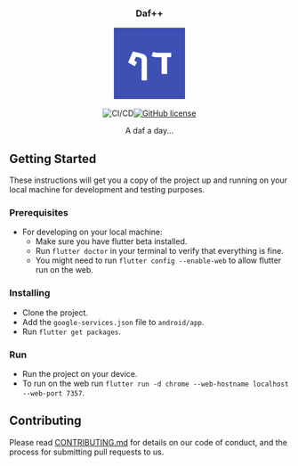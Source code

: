 <div align="center">

<h3>Daf++</h3>

![Daf++](/assets/icon/logo.png)

![CI/CD](https://github.com/capslock-bmdc/daf_plus_plus/workflows/CI/CD/badge.svg)[![GitHub license](https://img.shields.io/github/license/capslock-bmdc/daf_plus_plus)](https://github.com/capslock-bmdc/daf_plus_plus/blob/develop/LICENSE)

A daf a day...

</div>

## Getting Started

These instructions will get you a copy of the project up and running on your local machine for development and testing purposes.

### Prerequisites

* For developing on your local machine:
  * Make sure you have flutter beta installed.
  * Run `flutter doctor` in your terminal to verify that everything is fine.
  * You might need to run `flutter config --enable-web` to allow flutter run on the web.
<!-- * Using the `Dockerfile`:
  * If you are familiar with docker, I suggest to checkout dockers documentation on how to install and get started.
  *  -->

### Installing

* Clone the project.
* Add the `google-services.json` file to `android/app`.
* Run `flutter get packages`.

### Run

* Run the project on your device.
* To run on the web run `flutter run -d chrome --web-hostname localhost --web-port 7357`.

## Contributing

Please read [CONTRIBUTING.md](CONTRIBUTING.md) for details on our code of conduct, and the process for submitting pull requests to us.
